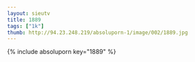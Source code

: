 ```yaml
--- 
layout: sieutv
title: 1889
tags: ["1k"]
thumb: http://94.23.248.219/absoluporn-1/image/002/1889.jpg
---
```

{% include absoluporn key="1889" %} 
